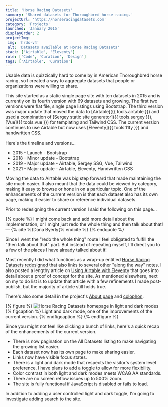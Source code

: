 ```yaml
---
title: 'Horse Racing Datasets'
summary: 'Shared datasets for Thoroughbred horse racing.'
projectUrl: 'https://horseracingdatasets.com'
category: 'Projects'
launched: 'January 2015'
displayOrder: 2
projectImg:
 img: 'hrds-v4'
 alt: 'Datasets available at Horse Racing Datasets'
stack: ['Airtable', 'Eleventy']
role: ['Code', 'Curation', 'Design']
tags: ['Airtable', 'Curation']
---
```


Usable data is quizzically hard to come by in American Thoroughbred horse racing, so I created a way to aggregate datasets that people or organizations were willing to share.

This site started as a static single page site with ten datasets in 2015 and is currently on its fourth version with 69 datasets and growing. The first two versions were flat file, single page listings using Bootstrap. The third version was major update that moved the data to [Airtable]({{ tools.airtable }}) and used a combination of [Sergey static site generator]({{ tools.sergey }}), [Vue]({{ tools.vue }}) for templating and Tailwind CSS. The current version continues to use Airtable but now uses [Eleventy]({{ tools.11ty }}) and handwritten CSS.

Here's the timeline and versions...

* 2015 - Launch - Bootstrap
* 2018 - Minor update - Bootstrap
* 2019 - Major update - Airtable, Sergey SSG, Vue, Tailwind
* 2021 - Major update - Airtable, Eleventy, Handwritten CSS


Moving the data to Airtable was big step forward that made maintaining the site much easier. It also meant that the data could be viewed by category, making it easy to browse or hone in on a particular topic. One of the enhancements of the current version is that each dataset also has its own page, making it easier to share or reference individual datasets.

Prior to redesigning the current version I said the following on this page...

{% quote %}
I might come back and add more detail about the implementation, or I might just redo the whole thing and then talk about that! — {% cite %}Dana Byerly{% endcite %}
{% endquote %}

Since I went the "redo the whole thing" route I feel obligated to fulfill the "then talk about that" part. But instead of repeating myself, I'll direct you to a few of the places I have already talked about it!

Most recently I did what functions as a wrap-up entitled [Horse Racing Datasets redesigned](/notes/horse-racing-datasets-redesigned/) that also links to several other "along the way" notes. I also posted a lengthy article on [Using Airtable with Eleventy](/articles/using-airtable-with-eleventy/) that goes into detail about a proof of concept for the site. As mentioned elsewhere, next on my to do list is to update that article with a few refinements I made post-publish, but the majority of article still holds true.

There's also some detail in the project's [About page](https://horseracingdatasets.com/about/) and [colophon](https://horseracingdatasets.com/colophon/).


{% figure %}
  <picture>
    <source srcset="/img/hrds-light-dark.avif" type="image/avif">
    <source srcset="/img/hrds-light-dark.webp" type="image/webp">
    <img src="/img/hrds-light-dark.png" alt="Horse Racing Datasets homepage in light and dark modes" loading="lazy" />
  </picture>
  {% figcaption %}
    Light and dark mode, one of the improvements of the current version.
  {% endfigcaption %}
{% endfigure %}


Since you might not feel like clicking a bunch of links, here's a quick recap of the enhancements of the current version.

* There is now pagination on the All Datasets listing to make navigating the growing list easier.
* Each dataset now has its own page to make sharing easier.
* Links now have visible focus states.
* There is a light and dark mode that respects the visitor's system level preference. I have plans to add a toggle to allow for more flexibility.
* Color contrast in both light and dark modes meets WCAG AA standards.
* There are no screen reflow issues up to 500% zoom.
* The site is fully functional if JavaScript is disabled or fails to load.

In addition to adding a user controlled light and dark toggle, I'm going to investigate adding search to the site.
